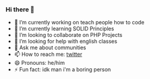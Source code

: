### Hi there 👋

- 🔭 I’m currently working on teach people how to code
- 🌱 I’m currently learning SOLID Principles
- 👯 I’m looking to collaborate on PHP Projects
- 🤔 I’m looking for help with english classes
- 💬 Ask me about communities
- 📫 How to reach me: [twitter](https://twitter.com)
- 😄 Pronouns: he/him
- ⚡ Fun fact: idk man i'm a boring person

